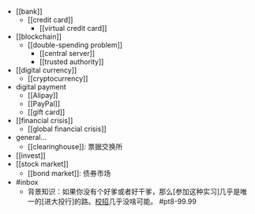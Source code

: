- [[bank]]
    - [[credit card]]
        - [[virtual credit card]]
- [[blockchain]]
    - [[double-spending problem]]
        - [[central server]]
        - [[trusted authority]]
- [[digital currency]]
    - [[cryptocurrency]]
- digital payment
    - [[Alipay]]
    - [[PayPal]]
    - [[gift card]]
- [[financial crisis]]
    - [[global financial crisis]]
- general...
    - [[clearinghouse]]: 票据交换所
- [[invest]]
- [[stock market]]
    - [[bond market]]: 债券市场 
- #inbox
    - 背景知识：如果你没有个好爹或者好干爹，那么[参加这种实习]几乎是唯一的[进大投行]的路。[校招](https://bbs.saraba1st.com/2b/forum.php?mod=viewthread&tid=1998811&extra=page%3D1%26filter%3Dtypeid%26typeid%3D139&page=3)几乎没啥可能。 #pt8-99.99
